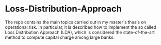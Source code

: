 # Loss-Distribution-Approach
The repo contains the main topics carried out in my master's thesis on operational risk. In particular, it is described how to implement the so called Loss Distribution Approach (LDA), which is considered the state-of-the-art method to compute capital charge among large banks.
